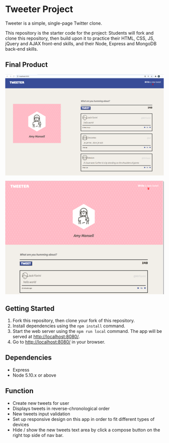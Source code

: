 # Tweeter Project

Tweeter is a simple, single-page Twitter clone.

This repository is the starter code for the project: Students will fork and clone this repository, then build upon it to practice their HTML, CSS, JS, jQuery and AJAX front-end skills, and their Node, Express and MongoDB back-end skills.

## Final Product

!["screenshot of main page for desktop"](https://github.com/maggiezhao11/tweeter/blob/master/docs/main-page-desktop.png)

!["screenshot of main page for tablet"](https://github.com/maggiezhao11/tweeter/blob/master/docs/main-page-tablet.png)

## Getting Started

1. Fork this repository, then clone your fork of this repository.
2. Install dependencies using the `npm install` command.
3. Start the web server using the `npm run local` command. The app will be served at <http://localhost:8080/>.
4. Go to <http://localhost:8080/> in your browser.


## Dependencies
- Express
- Node 5.10.x or above

## Function
- Create new tweets for user
- Displays tweets in reverse-chronological order
- New tweets input validation 
- Set up responsive design on this app in order to fit different types of devices
- Hide / show the new tweets text area by click a compose button on the right top side of nav bar.

